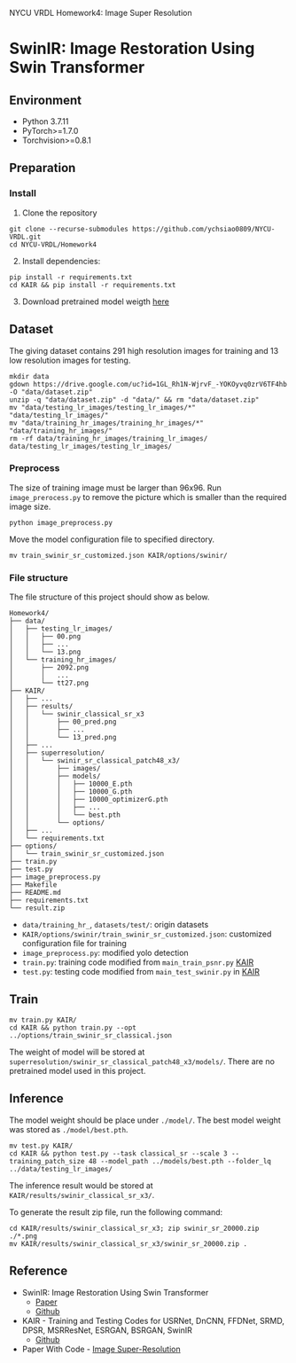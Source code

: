 NYCU VRDL Homework4: Image Super Resolution
# SwinIR: Image Restoration Using Swin Transformer

## Environment
- Python 3.7.11
- PyTorch>=1.7.0
- Torchvision>=0.8.1

## Preparation
### Install
1. Clone the repository
```
git clone --recurse-submodules https://github.com/ychsiao0809/NYCU-VRDL.git
cd NYCU-VRDL/Homework4
```
2. Install dependencies:
```
pip install -r requirements.txt
cd KAIR && pip install -r requirements.txt 
```
3. Download pretrained model weigth [here]()

## Dataset
The giving dataset contains 291 high resolution images for training and 13 low resolution images for testing.
```
mkdir data
gdown https://drive.google.com/uc?id=1GL_Rh1N-WjrvF_-YOKOyvq0zrV6TF4hb -O "data/dataset.zip"
unzip -q "data/dataset.zip" -d "data/" && rm "data/dataset.zip"
mv "data/testing_lr_images/testing_lr_images/*" "data/testing_lr_images/"
mv "data/training_hr_images/training_hr_images/*" "data/training_hr_images/"
rm -rf data/training_hr_images/training_lr_images/ data/testing_lr_images/testing_lr_images/
```

### Preprocess
The size of training image must be larger than 96x96. Run `image_prerocess.py` to remove the picture which is smaller than the required image size.
```  
python image_preprocess.py
```

Move the model configuration file to specified directory.
```
mv train_swinir_sr_customized.json KAIR/options/swinir/
```

### File structure
The file structure of this project should show as below.
```
Homework4/
├── data/
│   ├── testing_lr_images/
│   │   ├── 00.png
│   │   ├── ...
│   │   └── 13.png
│   └── training_hr_images/
│       ├── 2092.png
│       │   ...
│       └── tt27.png
├── KAIR/
│   ├── ...
│   ├── results/
│   │   └── swinir_classical_sr_x3
│   │       ├── 00_pred.png
│   │       ├── ...
│   │       └── 13_pred.png
│   ├── ...
│   ├── superresolution/
│   │   └── swinir_sr_classical_patch48_x3/
│   │       ├── images/
│   │       ├── models/
│   │       │   ├── 10000_E.pth
│   │       │   ├── 10000_G.pth
│   │       │   ├── 10000_optimizerG.pth
│   │       │   ├── ...
│   │       │   └── best.pth
│   │       └── options/
│   ├── ...
│   └── requirements.txt
├── options/
│   └── train_swinir_sr_customized.json
├── train.py
├── test.py
├── image_preprocess.py
├── Makefile
├── README.md
├── requirements.txt
└── result.zip
```
- `data/training_hr_`, `datasets/test/`: origin datasets
- `KAIR/options/swinir/train_swinir_sr_customized.json`: customized configuration file for training
- `image_preprocess.py`: modified yolo detection
- `train.py`: training code modified from `main_train_psnr.py` [KAIR](https://github.com/cszn/KAIR)
- `test.py`: testing code modified from `main_test_swinir.py` in [KAIR](https://github.com/cszn/KAIR)

## Train
```
mv train.py KAIR/
cd KAIR && python train.py --opt ../options/train_swinir_sr_classical.json
```
The weight of model will be stored at `superresolution/swinir_sr_classical_patch48_x3/models/`.
There are no pretrained model used in this project.

## Inference
The model weight should be place under `./model/`.
The best model weight was stored as `./model/best.pth`.
```
mv test.py KAIR/
cd KAIR && python test.py --task classical_sr --scale 3 --training_patch_size 48 --model_path ../models/best.pth --folder_lq ../data/testing_lr_images/
```

The inference result would be stored at `KAIR/results/swinir_classical_sr_x3/`.

To generate the result zip file, run the following command:
```
cd KAIR/results/swinir_classical_sr_x3; zip swinir_sr_20000.zip ./*.png 
mv KAIR/results/swinir_classical_sr_x3/swinir_sr_20000.zip .
```

## Reference
- SwinIR: Image Restoration Using Swin Transformer
  - [Paper](https://arxiv.org/abs/2108.10257)
  - [Github](https://github.com/JingyunLiang/SwinIR#Testing)
- KAIR - Training and Testing Codes for USRNet, DnCNN, FFDNet, SRMD, DPSR, MSRResNet, ESRGAN, BSRGAN, SwinIR
  - [Github](https://github.com/cszn/KAIR)
- Paper With Code - [Image Super-Resolution](https://paperswithcode.com/sota/image-super-resolution-on-set5-4x-upscaling)
